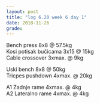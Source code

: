 ```yaml
---
layout: post
title: "log 6.20 week 6 day 1"
date: 2018-11-26
grade:
---
```


Bench press 8x8 @ 57.5kg     
Kosi potisak bučicama 3x15 @ 15kg  
Cable crossover 3xmax. @ 9kg   

Uski bench 8x8 @ 50kg    
Tricpes pushdown 4xmax. @ 20kg   

A1 Zadnje rame 4xmax. @ 4kg  
A2 Lateralno rame 4xmax. @ 4kg  
